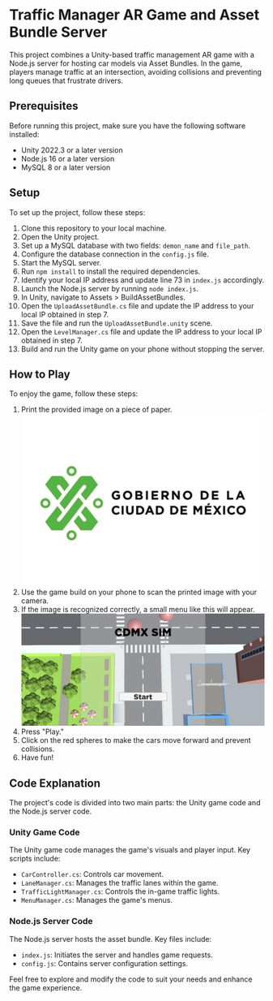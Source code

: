 # Traffic Manager AR Game and Asset Bundle Server

This project combines a Unity-based traffic management AR game with a Node.js server for hosting car models via Asset Bundles. In the game, players manage traffic at an intersection, avoiding collisions and preventing long queues that frustrate drivers.

## Prerequisites

Before running this project, make sure you have the following software installed:

- Unity 2022.3 or a later version
- Node.js 16 or a later version
- MySQL 8 or a later version

## Setup

To set up the project, follow these steps:

1. Clone this repository to your local machine.
2. Open the Unity project.
3. Set up a MySQL database with two fields: `demon_name` and `file_path`.
4. Configure the database connection in the `config.js` file.
5. Start the MySQL server.
6. Run `npm install` to install the required dependencies.
7. Identify your local IP address and update line 73 in `index.js` accordingly.
8. Launch the Node.js server by running `node index.js`.
9. In Unity, navigate to Assets > BuildAssetBundles.
10. Open the `UploadAssetBundle.cs` file and update the IP address to your local IP obtained in step 7.
11. Save the file and run the `UploadAssetBundle.unity` scene.
12. Open the `LevelManager.cs` file and update the IP address to your local IP obtained in step 7.
13. Build and run the Unity game on your phone without stopping the server.

## How to Play

To enjoy the game, follow these steps:

1. Print the provided image on a piece of paper.
![Printed Image](PRINTIMAGE.webp)
2. Use the game build on your phone to scan the printed image with your camera.
3. If the image is recognized correctly, a small menu like this will appear.
![Start Screen](StartScreen.jpg)
4. Press "Play."
5. Click on the red spheres to make the cars move forward and prevent collisions.
6. Have fun!

## Code Explanation

The project's code is divided into two main parts: the Unity game code and the Node.js server code.

### Unity Game Code

The Unity game code manages the game's visuals and player input. Key scripts include:

- `CarController.cs`: Controls car movement.
- `LaneManager.cs`: Manages the traffic lanes within the game.
- `TrafficLightManager.cs`: Controls the in-game traffic lights.
- `MenuManager.cs`: Manages the game's menus.

### Node.js Server Code

The Node.js server hosts the asset bundle. Key files include:

- `index.js`: Initiates the server and handles game requests.
- `config.js`: Contains server configuration settings.

Feel free to explore and modify the code to suit your needs and enhance the game experience.
